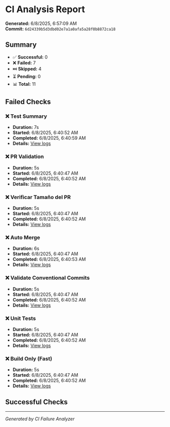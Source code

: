 # CI Analysis Report

**Generated:** 6/8/2025, 6:57:09 AM  
**Commit:** `6d24339b5d3dbd02e7a1a0afa5a28f0b8872ca18`

## Summary

- ✅ **Successful:** 0
- ❌ **Failed:** 7
- ⏭️ **Skipped:** 4
- ⏳ **Pending:** 0
- 📊 **Total:** 11

## Failed Checks




### ❌ Test Summary

- **Duration:** 7s
- **Started:** 6/8/2025, 6:40:52 AM
- **Completed:** 6/8/2025, 6:40:59 AM
- **Details:** [View logs](https://github.com/cappato/astro-blog/actions/runs/15515796298/job/43682510371)


### ❌ PR Validation

- **Duration:** 5s
- **Started:** 6/8/2025, 6:40:47 AM
- **Completed:** 6/8/2025, 6:40:52 AM
- **Details:** [View logs](https://github.com/cappato/astro-blog/actions/runs/15515796297/job/43682508609)


### ❌ Verificar Tamaño del PR

- **Duration:** 5s
- **Started:** 6/8/2025, 6:40:47 AM
- **Completed:** 6/8/2025, 6:40:52 AM
- **Details:** [View logs](https://github.com/cappato/astro-blog/actions/runs/15515796299/job/43682508602)


### ❌ Auto Merge

- **Duration:** 6s
- **Started:** 6/8/2025, 6:40:47 AM
- **Completed:** 6/8/2025, 6:40:53 AM
- **Details:** [View logs](https://github.com/cappato/astro-blog/actions/runs/15515796297/job/43682508600)


### ❌ Validate Conventional Commits

- **Duration:** 5s
- **Started:** 6/8/2025, 6:40:47 AM
- **Completed:** 6/8/2025, 6:40:52 AM
- **Details:** [View logs](https://github.com/cappato/astro-blog/actions/runs/15515796305/job/43682508598)


### ❌ Unit Tests

- **Duration:** 5s
- **Started:** 6/8/2025, 6:40:47 AM
- **Completed:** 6/8/2025, 6:40:52 AM
- **Details:** [View logs](https://github.com/cappato/astro-blog/actions/runs/15515796298/job/43682508593)


### ❌ Build Only (Fast)

- **Duration:** 5s
- **Started:** 6/8/2025, 6:40:47 AM
- **Completed:** 6/8/2025, 6:40:52 AM
- **Details:** [View logs](https://github.com/cappato/astro-blog/actions/runs/15515796298/job/43682508592)



## Successful Checks



---
*Generated by CI Failure Analyzer*
